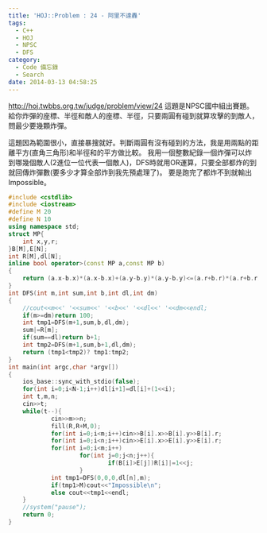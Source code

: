 ```yaml
---
title: 'HOJ::Problem : 24 - 阿里不達轟'
tags:
  - C++
  - HOJ
  - NPSC
  - DFS
category:
  - Code 備忘錄
  - Search
date: 2014-03-13 04:58:25
---
```



http://hoj.twbbs.org.tw/judge/problem/view/24
這題是NPSC國中組出賽題。給你炸彈的座標、半徑和敵人的座標、半徑，只要兩圓有碰到就算攻擊的到敵人，問最少要幾顆炸彈。

<!--more-->

這題因為範圍很小，直接暴搜就好。判斷兩圓有沒有碰到的方法，我是用兩點的距離平方(直角三角形)和半徑和的平方做比較。
我用一個整數紀錄一個炸彈可以炸到哪幾個敵人(2進位一位代表一個敵人)，DFS時就用OR運算，只要全部都炸的到就回傳炸彈數(要多少才算全部炸到我先預處理了)。
要是跑完了都炸不到就輸出Impossible。



``` c++
#include <cstdlib>
#include <iostream>
#define M 20
#define N 10
using namespace std;
struct MP{
    int x,y,r;
}B[M],E[N];
int R[M],dl[N];
inline bool operator>(const MP a,const MP b)
{
    return (a.x-b.x)*(a.x-b.x)+(a.y-b.y)*(a.y-b.y)<=(a.r+b.r)*(a.r+b.r);
}
int DFS(int m,int sum,int b,int dl,int dm)
{
    //cout<<m<<' '<<sum<<' '<<b<<' '<<dl<<' '<<dm<<endl;
    if(m>=dm)return 100;
    int tmp1=DFS(m+1,sum,b,dl,dm);
    sum|=R[m];
    if(sum==dl)return b+1;
    int tmp2=DFS(m+1,sum,b+1,dl,dm);
    return (tmp1<tmp2)? tmp1:tmp2;
}
int main(int argc,char *argv[])
{
    ios_base::sync_with_stdio(false);
    for(int i=0;i<N-1;i++)dl[i+1]=dl[i]+(1<<i);
    int t,m,n;
    cin>>t;
    while(t--){
            cin>>m>>n;
            fill(R,R+M,0);
            for(int i=0;i<m;i++)cin>>B[i].x>>B[i].y>>B[i].r;
            for(int i=0;i<n;i++)cin>>E[i].x>>E[i].y>>E[i].r;
            for(int i=0;i<m;i++)
                    for(int j=0;j<n;j++){
                            if(B[i]>E[j])R[i]|=1<<j;
                    }
            int tmp1=DFS(0,0,0,dl[n],m);
            if(tmp1>M)cout<<"Impossible\n";
            else cout<<tmp1<<endl;
    }
    //system("pause");
    return 0;
}
```